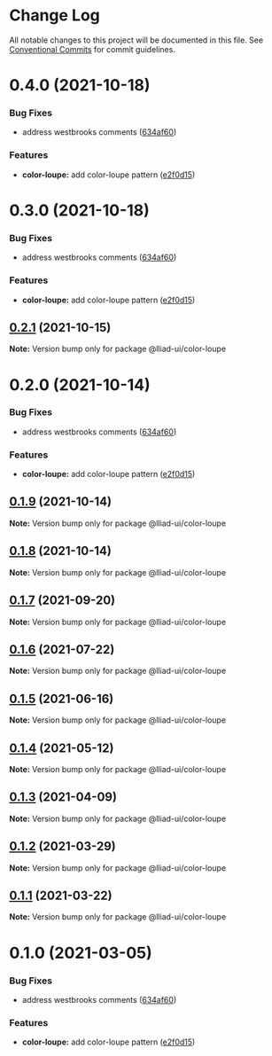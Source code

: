 # Change Log

All notable changes to this project will be documented in this file.
See [Conventional Commits](https://conventionalcommits.org) for commit guidelines.

# 0.4.0 (2021-10-18)


### Bug Fixes

* address westbrooks comments ([634af60](https://github.com/gaoding-inc/Iliad-ui/commit/634af60f88b0c998b30697dfbd13c9c466ed539d))


### Features

* **color-loupe:** add color-loupe pattern ([e2f0d15](https://github.com/gaoding-inc/Iliad-ui/commit/e2f0d159714cc7998f15d9913b38128486f8b7fb))





# 0.3.0 (2021-10-18)


### Bug Fixes

* address westbrooks comments ([634af60](https://github.com/gaoding-inc/Iliad-ui/commit/634af60f88b0c998b30697dfbd13c9c466ed539d))


### Features

* **color-loupe:** add color-loupe pattern ([e2f0d15](https://github.com/gaoding-inc/Iliad-ui/commit/e2f0d159714cc7998f15d9913b38128486f8b7fb))





## [0.2.1](https://github.com/adobe/spectrum-web-components/compare/@lliad-ui/color-loupe@0.2.0...@lliad-ui/color-loupe@0.2.1) (2021-10-15)

**Note:** Version bump only for package @lliad-ui/color-loupe

# 0.2.0 (2021-10-14)

### Bug Fixes

-   address westbrooks comments ([634af60](https://github.com/adobe/spectrum-web-components/commit/634af60f88b0c998b30697dfbd13c9c466ed539d))

### Features

-   **color-loupe:** add color-loupe pattern ([e2f0d15](https://github.com/adobe/spectrum-web-components/commit/e2f0d159714cc7998f15d9913b38128486f8b7fb))

## [0.1.9](https://github.com/adobe/spectrum-web-components/compare/@lliad-ui/color-loupe@0.1.7...@lliad-ui/color-loupe@0.1.9) (2021-10-14)

**Note:** Version bump only for package @lliad-ui/color-loupe

## [0.1.8](https://github.com/adobe/spectrum-web-components/compare/@lliad-ui/color-loupe@0.1.7...@lliad-ui/color-loupe@0.1.8) (2021-10-14)

**Note:** Version bump only for package @lliad-ui/color-loupe

## [0.1.7](https://github.com/adobe/spectrum-web-components/compare/@lliad-ui/color-loupe@0.1.6...@lliad-ui/color-loupe@0.1.7) (2021-09-20)

**Note:** Version bump only for package @lliad-ui/color-loupe

## [0.1.6](https://github.com/adobe/spectrum-web-components/compare/@lliad-ui/color-loupe@0.1.5...@lliad-ui/color-loupe@0.1.6) (2021-07-22)

**Note:** Version bump only for package @lliad-ui/color-loupe

## [0.1.5](https://github.com/adobe/spectrum-web-components/compare/@lliad-ui/color-loupe@0.1.4...@lliad-ui/color-loupe@0.1.5) (2021-06-16)

**Note:** Version bump only for package @lliad-ui/color-loupe

## [0.1.4](https://github.com/adobe/spectrum-web-components/compare/@lliad-ui/color-loupe@0.1.3...@lliad-ui/color-loupe@0.1.4) (2021-05-12)

**Note:** Version bump only for package @lliad-ui/color-loupe

## [0.1.3](https://github.com/adobe/spectrum-web-components/compare/@lliad-ui/color-loupe@0.1.2...@lliad-ui/color-loupe@0.1.3) (2021-04-09)

**Note:** Version bump only for package @lliad-ui/color-loupe

## [0.1.2](https://github.com/adobe/spectrum-web-components/compare/@lliad-ui/color-loupe@0.1.1...@lliad-ui/color-loupe@0.1.2) (2021-03-29)

**Note:** Version bump only for package @lliad-ui/color-loupe

## [0.1.1](https://github.com/adobe/spectrum-web-components/compare/@lliad-ui/color-loupe@0.1.0...@lliad-ui/color-loupe@0.1.1) (2021-03-22)

**Note:** Version bump only for package @lliad-ui/color-loupe

# 0.1.0 (2021-03-05)

### Bug Fixes

-   address westbrooks comments ([634af60](https://github.com/adobe/spectrum-web-components/commit/634af60f88b0c998b30697dfbd13c9c466ed539d))

### Features

-   **color-loupe:** add color-loupe pattern ([e2f0d15](https://github.com/adobe/spectrum-web-components/commit/e2f0d159714cc7998f15d9913b38128486f8b7fb))
